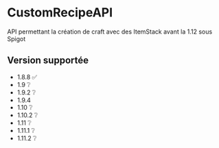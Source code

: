 # CustomRecipeAPI
API permettant la création de craft avec des ItemStack avant la 1.12 sous Spigot
## Version supportée
- 1.8.8 ✅
- 1.9 ❔
- 1.9.2 ❔
- 1.9.4
- 1.10 ❔
- 1.10.2 ❔
- 1.11 ❔
- 1.11.1 ❔
- 1.11.2 ❔
